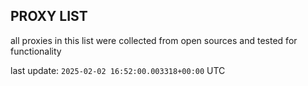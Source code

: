 ## PROXY LIST

all proxies in this list were collected from open sources and tested for functionality

last update: `2025-02-02 16:52:00.003318+00:00` UTC